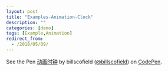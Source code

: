 ```yaml
---
layout: post
title: "Examples-Animation-Clock"
description: ""
categories: [demo]
tags: [Example,Animation]
redirect_from:
  - /2018/05/09/
---
```



<p data-height="500" data-theme-id="dark" data-slug-hash="wjpZZa" data-default-tab="css,result" data-user="billscofield" data-embed-version="2" data-pen-title="动画时钟" class="codepen">See the Pen <a href="https://codepen.io/billscofield/pen/wjpZZa/">动画时钟</a> by billscofield (<a href="https://codepen.io/billscofield">@billscofield</a>) on <a href="https://codepen.io">CodePen</a>.</p>
<script async src="https://static.codepen.io/assets/embed/ei.js"></script>
